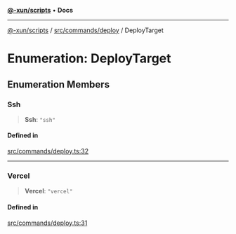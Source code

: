 [**@-xun/scripts**](../../../../README.md) • **Docs**

***

[@-xun/scripts](../../../../README.md) / [src/commands/deploy](../README.md) / DeployTarget

# Enumeration: DeployTarget

## Enumeration Members

### Ssh

> **Ssh**: `"ssh"`

#### Defined in

[src/commands/deploy.ts:32](https://github.com/Xunnamius/xscripts/blob/ce701f3d57da9f82ee0036320bc62d5c51233011/src/commands/deploy.ts#L32)

***

### Vercel

> **Vercel**: `"vercel"`

#### Defined in

[src/commands/deploy.ts:31](https://github.com/Xunnamius/xscripts/blob/ce701f3d57da9f82ee0036320bc62d5c51233011/src/commands/deploy.ts#L31)

